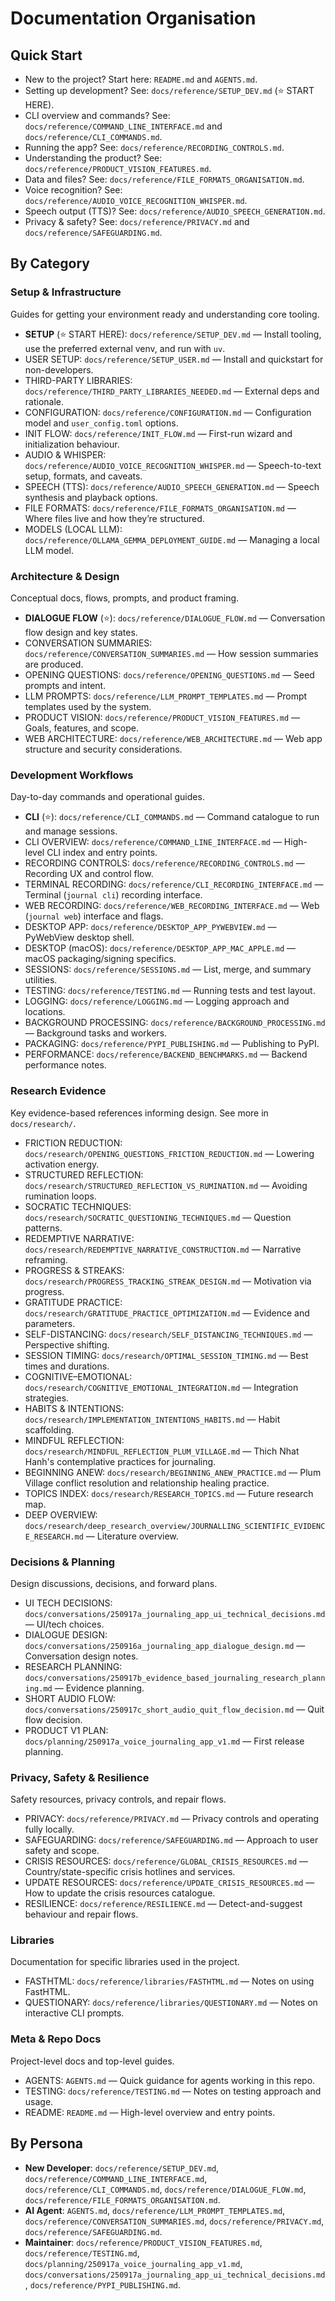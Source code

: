 # Documentation Organisation

## Quick Start

- New to the project? Start here: `README.md` and `AGENTS.md`.
- Setting up development? See: `docs/reference/SETUP_DEV.md` (⭐ START HERE).
- CLI overview and commands? See: `docs/reference/COMMAND_LINE_INTERFACE.md` and `docs/reference/CLI_COMMANDS.md`.
- Running the app? See: `docs/reference/RECORDING_CONTROLS.md`.
- Understanding the product? See: `docs/reference/PRODUCT_VISION_FEATURES.md`.
- Data and files? See: `docs/reference/FILE_FORMATS_ORGANISATION.md`.
- Voice recognition? See: `docs/reference/AUDIO_VOICE_RECOGNITION_WHISPER.md`.
- Speech output (TTS)? See: `docs/reference/AUDIO_SPEECH_GENERATION.md`.
- Privacy & safety? See: `docs/reference/PRIVACY.md` and `docs/reference/SAFEGUARDING.md`.

## By Category

### Setup & Infrastructure
Guides for getting your environment ready and understanding core tooling.

- **SETUP** (⭐ START HERE): `docs/reference/SETUP_DEV.md` — Install tooling, use the preferred external venv, and run with `uv`.
- USER SETUP: `docs/reference/SETUP_USER.md` — Install and quickstart for non-developers.
- THIRD-PARTY LIBRARIES: `docs/reference/THIRD_PARTY_LIBRARIES_NEEDED.md` — External deps and rationale.
- CONFIGURATION: `docs/reference/CONFIGURATION.md` — Configuration model and `user_config.toml` options.
- INIT FLOW: `docs/reference/INIT_FLOW.md` — First-run wizard and initialization behaviour.
- AUDIO & WHISPER: `docs/reference/AUDIO_VOICE_RECOGNITION_WHISPER.md` — Speech-to-text setup, formats, and caveats.
- SPEECH (TTS): `docs/reference/AUDIO_SPEECH_GENERATION.md` — Speech synthesis and playback options.
- FILE FORMATS: `docs/reference/FILE_FORMATS_ORGANISATION.md` — Where files live and how they’re structured.
- MODELS (LOCAL LLM): `docs/reference/OLLAMA_GEMMA_DEPLOYMENT_GUIDE.md` — Managing a local LLM model.

### Architecture & Design
Conceptual docs, flows, prompts, and product framing.

- **DIALOGUE FLOW** (⭐): `docs/reference/DIALOGUE_FLOW.md` — Conversation flow design and key states.
- CONVERSATION SUMMARIES: `docs/reference/CONVERSATION_SUMMARIES.md` — How session summaries are produced.
- OPENING QUESTIONS: `docs/reference/OPENING_QUESTIONS.md` — Seed prompts and intent.
- LLM PROMPTS: `docs/reference/LLM_PROMPT_TEMPLATES.md` — Prompt templates used by the system.
- PRODUCT VISION: `docs/reference/PRODUCT_VISION_FEATURES.md` — Goals, features, and scope.
- WEB ARCHITECTURE: `docs/reference/WEB_ARCHITECTURE.md` — Web app structure and security considerations.

### Development Workflows
Day-to-day commands and operational guides.

- **CLI** (⭐): `docs/reference/CLI_COMMANDS.md` — Command catalogue to run and manage sessions.
- CLI OVERVIEW: `docs/reference/COMMAND_LINE_INTERFACE.md` — High-level CLI index and entry points.
- RECORDING CONTROLS: `docs/reference/RECORDING_CONTROLS.md` — Recording UX and control flow.
- TERMINAL RECORDING: `docs/reference/CLI_RECORDING_INTERFACE.md` — Terminal (`journal cli`) recording interface.
- WEB RECORDING: `docs/reference/WEB_RECORDING_INTERFACE.md` — Web (`journal web`) interface and flags.
- DESKTOP APP: `docs/reference/DESKTOP_APP_PYWEBVIEW.md` — PyWebView desktop shell.
- DESKTOP (macOS): `docs/reference/DESKTOP_APP_MAC_APPLE.md` — macOS packaging/signing specifics.
- SESSIONS: `docs/reference/SESSIONS.md` — List, merge, and summary utilities.
- TESTING: `docs/reference/TESTING.md` — Running tests and test layout.
- LOGGING: `docs/reference/LOGGING.md` — Logging approach and locations.
- BACKGROUND PROCESSING: `docs/reference/BACKGROUND_PROCESSING.md` — Background tasks and workers.
- PACKAGING: `docs/reference/PYPI_PUBLISHING.md` — Publishing to PyPI.
- PERFORMANCE: `docs/reference/BACKEND_BENCHMARKS.md` — Backend performance notes.

### Research Evidence
Key evidence-based references informing design. See more in `docs/research/`.

- FRICTION REDUCTION: `docs/research/OPENING_QUESTIONS_FRICTION_REDUCTION.md` — Lowering activation energy.
- STRUCTURED REFLECTION: `docs/research/STRUCTURED_REFLECTION_VS_RUMINATION.md` — Avoiding rumination loops.
- SOCRATIC TECHNIQUES: `docs/research/SOCRATIC_QUESTIONING_TECHNIQUES.md` — Question patterns.
- REDEMPTIVE NARRATIVE: `docs/research/REDEMPTIVE_NARRATIVE_CONSTRUCTION.md` — Narrative reframing.
- PROGRESS & STREAKS: `docs/research/PROGRESS_TRACKING_STREAK_DESIGN.md` — Motivation via progress.
- GRATITUDE PRACTICE: `docs/research/GRATITUDE_PRACTICE_OPTIMIZATION.md` — Evidence and parameters.
- SELF-DISTANCING: `docs/research/SELF_DISTANCING_TECHNIQUES.md` — Perspective shifting.
- SESSION TIMING: `docs/research/OPTIMAL_SESSION_TIMING.md` — Best times and durations.
- COGNITIVE–EMOTIONAL: `docs/research/COGNITIVE_EMOTIONAL_INTEGRATION.md` — Integration strategies.
- HABITS & INTENTIONS: `docs/research/IMPLEMENTATION_INTENTIONS_HABITS.md` — Habit scaffolding.
- MINDFUL REFLECTION: `docs/research/MINDFUL_REFLECTION_PLUM_VILLAGE.md` — Thich Nhat Hanh's contemplative practices for journaling.
- BEGINNING ANEW: `docs/research/BEGINNING_ANEW_PRACTICE.md` — Plum Village conflict resolution and relationship healing practice.
- TOPICS INDEX: `docs/research/RESEARCH_TOPICS.md` — Future research map.
- DEEP OVERVIEW: `docs/research/deep_research_overview/JOURNALLING_SCIENTIFIC_EVIDENCE_RESEARCH.md` — Literature overview.

### Decisions & Planning
Design discussions, decisions, and forward plans.

- UI TECH DECISIONS: `docs/conversations/250917a_journaling_app_ui_technical_decisions.md` — UI/tech choices.
- DIALOGUE DESIGN: `docs/conversations/250916a_journaling_app_dialogue_design.md` — Conversation design notes.
- RESEARCH PLANNING: `docs/conversations/250917b_evidence_based_journaling_research_planning.md` — Evidence planning.
- SHORT AUDIO FLOW: `docs/conversations/250917c_short_audio_quit_flow_decision.md` — Quit flow decision.
- PRODUCT V1 PLAN: `docs/planning/250917a_voice_journaling_app_v1.md` — First release planning.

### Privacy, Safety & Resilience
Safety resources, privacy controls, and repair flows.

- PRIVACY: `docs/reference/PRIVACY.md` — Privacy controls and operating fully locally.
- SAFEGUARDING: `docs/reference/SAFEGUARDING.md` — Approach to user safety and scope.
- CRISIS RESOURCES: `docs/reference/GLOBAL_CRISIS_RESOURCES.md` — Country/state-specific crisis hotlines and services.
- UPDATE RESOURCES: `docs/reference/UPDATE_CRISIS_RESOURCES.md` — How to update the crisis resources catalogue.
- RESILIENCE: `docs/reference/RESILIENCE.md` — Detect-and-suggest behaviour and repair flows.

### Libraries
Documentation for specific libraries used in the project.

- FASTHTML: `docs/reference/libraries/FASTHTML.md` — Notes on using FastHTML.
- QUESTIONARY: `docs/reference/libraries/QUESTIONARY.md` — Notes on interactive CLI prompts.

### Meta & Repo Docs
Project-level docs and top-level guides.

- AGENTS: `AGENTS.md` — Quick guidance for agents working in this repo.
- TESTING: `docs/reference/TESTING.md` — Notes on testing approach and usage.
- README: `README.md` — High-level overview and entry points.

## By Persona

- **New Developer**: `docs/reference/SETUP_DEV.md`, `docs/reference/COMMAND_LINE_INTERFACE.md`, `docs/reference/CLI_COMMANDS.md`, `docs/reference/DIALOGUE_FLOW.md`, `docs/reference/FILE_FORMATS_ORGANISATION.md`.
- **AI Agent**: `AGENTS.md`, `docs/reference/LLM_PROMPT_TEMPLATES.md`, `docs/reference/CONVERSATION_SUMMARIES.md`, `docs/reference/PRIVACY.md`, `docs/reference/SAFEGUARDING.md`.
- **Maintainer**: `docs/reference/PRODUCT_VISION_FEATURES.md`, `docs/reference/TESTING.md`, `docs/planning/250917a_voice_journaling_app_v1.md`, `docs/conversations/250917a_journaling_app_ui_technical_decisions.md`, `docs/reference/PYPI_PUBLISHING.md`.


